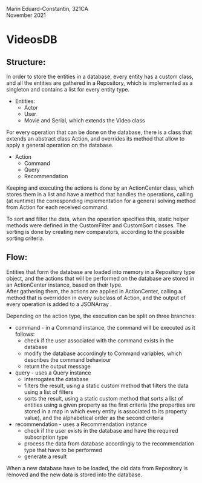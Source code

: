 Marin Eduard-Constantin, 321CA <br />
November 2021

<h1>VideosDB</h1>

<h2>Structure:</h2>

In order to store the entities in a database, every entity has a custom
class, and all the entities are gathered in a Repository, which is
implemented as a singleton and contains a list for every entity type.

* Entities:
  * Actor
  * User
  * Movie and Serial, which extends the Video class


For every operation that can be done on the database, there is a class
that extends an abstract class Action, and overrides its method that allow
to apply a general operation on the database.

* Action
  * Command
  * Query
  * Recommendation

Keeping and executing the actions is done by an ActionCenter class, which
stores them in a list and have a method that handles the operations, calling
(at runtime) the corresponding implementation for a general solving method
from Action for each received command.

To sort and filter the data, when the operation specifies this, static helper
methods were defined in the CustomFilter and CustomSort classes. The sorting is
done by creating new comparators, according to the possible sorting criteria.

<h2>Flow:</h2>
Entities that form the database are loaded into memory in a Repository
type object, and the actions that will be performed on the database are stored
in an ActionCenter instance, based on their type.<br />
After gathering them, the actions are applied in ActionCenter, calling
a method that is overridden in every subclass of Action, and the output of
every operation is added to a JSONArray .

Depending on the action type, the execution can be split on three branches:

- command - in a Command instance, the command will be executed as it follows:
  - check if the user associated with the command exists in the database
  - modify the database accordingly to Command variables, which describes
          the command behaviour
  - return the output message
- query - uses a Query instance
  - interrogates the database
  - filters the result, using a static custom method that filters the data
    using a list of filters
  - sorts the result, using a static custom method that sorts a list
    of entities using a given property as the first criteria
    (the properties are stored in a map in which every entity is associated
    to its property value), and the alphabetical order as the second criteria
- recommendation - uses a Recommendation instance
  - check if the user exists in the database and have the required
    subscription type
  - process the data from database accordingly to the recommendation type
    that have to be performed
  - generate a result

When a new database have to be loaded, the old data from Repository is removed
and the new data is stored into the database.
